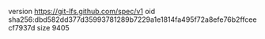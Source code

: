 version https://git-lfs.github.com/spec/v1
oid sha256:dbd582dd377d35993781289b7229a1e1814fa495f72a8efe76b2ffceecf7937d
size 9405
